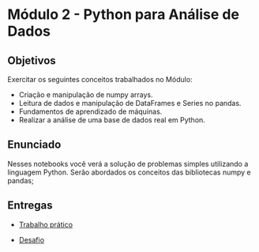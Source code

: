 # Módulo 2 - Python para Análise de Dados

## Objetivos
Exercitar os seguintes conceitos trabalhados no Módulo:
- Criação e manipulação de numpy arrays.
- Leitura de dados e manipulação de DataFrames e Series no pandas.
- Fundamentos de aprendizado de máquinas.
- Realizar a análise de uma base de dados real em Python.
  
## Enunciado
Nesses notebooks você verá a solução de problemas simples utilizando a linguagem Python. 
Serão abordados os conceitos das bibliotecas numpy e pandas;

## Entregas
- <a href="https://github.com/berggama/bootcamp_embraer/blob/main/M%C3%B3dulo%202%20-%20Python%20para%20An%C3%A1lise%20de%20Dados/%20trabalho_pratico_modulo_2.ipynb">Trabalho prático</a>
</p>

- <a href="https://github.com/berggama/bootcamp_embraer/blob/main/M%C3%B3dulo%202%20-%20Python%20para%20An%C3%A1lise%20de%20Dados/desafio_modulo_2.ipynb">Desafio</a>
</p>
